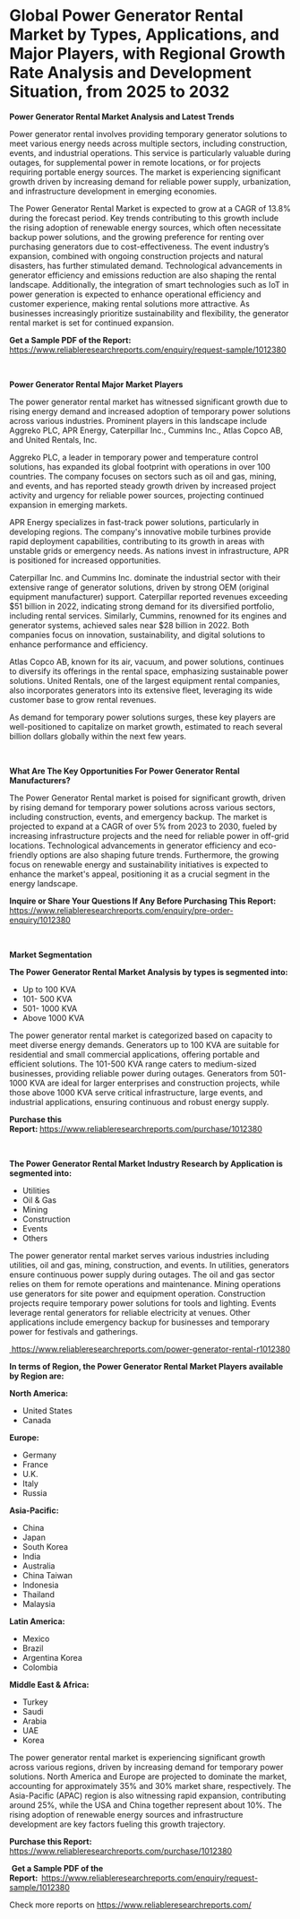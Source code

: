 <p><h1>Global Power Generator Rental Market by Types, Applications, and Major Players, with Regional Growth Rate Analysis and Development Situation, from 2025 to 2032</h1></p><p><strong>Power Generator Rental Market Analysis and Latest Trends</strong></p>
<p><p>Power generator rental involves providing temporary generator solutions to meet various energy needs across multiple sectors, including construction, events, and industrial operations. This service is particularly valuable during outages, for supplemental power in remote locations, or for projects requiring portable energy sources. The market is experiencing significant growth driven by increasing demand for reliable power supply, urbanization, and infrastructure development in emerging economies.</p><p>The Power Generator Rental Market is expected to grow at a CAGR of 13.8% during the forecast period. Key trends contributing to this growth include the rising adoption of renewable energy sources, which often necessitate backup power solutions, and the growing preference for renting over purchasing generators due to cost-effectiveness. The event industry’s expansion, combined with ongoing construction projects and natural disasters, has further stimulated demand. Technological advancements in generator efficiency and emissions reduction are also shaping the rental landscape. Additionally, the integration of smart technologies such as IoT in power generation is expected to enhance operational efficiency and customer experience, making rental solutions more attractive. As businesses increasingly prioritize sustainability and flexibility, the generator rental market is set for continued expansion.</p></p>
<p><strong>Get a Sample PDF of the Report:&nbsp;</strong> <a href="https://www.reliableresearchreports.com/enquiry/request-sample/1012380?utm_campaign=2264&utm_medium=2&utm_source=Github&utm_content=ia&utm_term=06032025&utm_id=power-generator-rental">https://www.reliableresearchreports.com/enquiry/request-sample/1012380</a></p>
<p>&nbsp;</p>
<p><strong>Power Generator Rental Major Market Players</strong></p>
<p><p>The power generator rental market has witnessed significant growth due to rising energy demand and increased adoption of temporary power solutions across various industries. Prominent players in this landscape include Aggreko PLC, APR Energy, Caterpillar Inc., Cummins Inc., Atlas Copco AB, and United Rentals, Inc.</p><p>Aggreko PLC, a leader in temporary power and temperature control solutions, has expanded its global footprint with operations in over 100 countries. The company focuses on sectors such as oil and gas, mining, and events, and has reported steady growth driven by increased project activity and urgency for reliable power sources, projecting continued expansion in emerging markets.</p><p>APR Energy specializes in fast-track power solutions, particularly in developing regions. The company's innovative mobile turbines provide rapid deployment capabilities, contributing to its growth in areas with unstable grids or emergency needs. As nations invest in infrastructure, APR is positioned for increased opportunities.</p><p>Caterpillar Inc. and Cummins Inc. dominate the industrial sector with their extensive range of generator solutions, driven by strong OEM (original equipment manufacturer) support. Caterpillar reported revenues exceeding $51 billion in 2022, indicating strong demand for its diversified portfolio, including rental services. Similarly, Cummins, renowned for its engines and generator systems, achieved sales near $28 billion in 2022. Both companies focus on innovation, sustainability, and digital solutions to enhance performance and efficiency.</p><p>Atlas Copco AB, known for its air, vacuum, and power solutions, continues to diversify its offerings in the rental space, emphasizing sustainable power solutions. United Rentals, one of the largest equipment rental companies, also incorporates generators into its extensive fleet, leveraging its wide customer base to grow rental revenues.</p><p>As demand for temporary power solutions surges, these key players are well-positioned to capitalize on market growth, estimated to reach several billion dollars globally within the next few years.</p></p>
<p>&nbsp;</p>
<p><strong>What Are The Key Opportunities For Power Generator Rental Manufacturers?</strong></p>
<p><p>The Power Generator Rental market is poised for significant growth, driven by rising demand for temporary power solutions across various sectors, including construction, events, and emergency backup. The market is projected to expand at a CAGR of over 5% from 2023 to 2030, fueled by increasing infrastructure projects and the need for reliable power in off-grid locations. Technological advancements in generator efficiency and eco-friendly options are also shaping future trends. Furthermore, the growing focus on renewable energy and sustainability initiatives is expected to enhance the market's appeal, positioning it as a crucial segment in the energy landscape.</p></p>
<p><strong>Inquire or Share Your Questions If Any Before Purchasing This Report:</strong> <a href="https://www.reliableresearchreports.com/enquiry/pre-order-enquiry/1012380?utm_campaign=2264&utm_medium=2&utm_source=Github&utm_content=ia&utm_term=06032025&utm_id=power-generator-rental">https://www.reliableresearchreports.com/enquiry/pre-order-enquiry/1012380</a></p>
<p>&nbsp;</p>
<p><strong>Market Segmentation</strong></p>
<p><strong>The Power Generator Rental Market Analysis by types is segmented into:</strong></p>
<p><ul><li>Up to 100 KVA</li><li>101- 500 KVA</li><li>501- 1000 KVA</li><li>Above 1000 KVA</li></ul></p>
<p><p>The power generator rental market is categorized based on capacity to meet diverse energy demands. Generators up to 100 KVA are suitable for residential and small commercial applications, offering portable and efficient solutions. The 101-500 KVA range caters to medium-sized businesses, providing reliable power during outages. Generators from 501-1000 KVA are ideal for larger enterprises and construction projects, while those above 1000 KVA serve critical infrastructure, large events, and industrial applications, ensuring continuous and robust energy supply.</p></p>
<p><strong>Purchase this Report:&nbsp;</strong><a href="https://www.reliableresearchreports.com/purchase/1012380?utm_campaign=2264&utm_medium=2&utm_source=Github&utm_content=ia&utm_term=06032025&utm_id=power-generator-rental">https://www.reliableresearchreports.com/purchase/1012380</a></p>
<p>&nbsp;</p>
<p><strong>The Power Generator Rental Market Industry Research by Application is segmented into:</strong></p>
<p><ul><li>Utilities</li><li>Oil & Gas</li><li>Mining</li><li>Construction</li><li>Events</li><li>Others</li></ul></p>
<p><p>The power generator rental market serves various industries including utilities, oil and gas, mining, construction, and events. In utilities, generators ensure continuous power supply during outages. The oil and gas sector relies on them for remote operations and maintenance. Mining operations use generators for site power and equipment operation. Construction projects require temporary power solutions for tools and lighting. Events leverage rental generators for reliable electricity at venues. Other applications include emergency backup for businesses and temporary power for festivals and gatherings.</p></p>
<p><a href="https://www.reliableresearchreports.com/power-generator-rental-r1012380?utm_campaign=2264&utm_medium=2&utm_source=Github&utm_content=ia&utm_term=06032025&utm_id=power-generator-rental">&nbsp;https://www.reliableresearchreports.com/power-generator-rental-r1012380</a></p>
<p><strong>In terms of Region, the Power Generator Rental Market Players available by Region are:</strong></p>
<p>
    <p> <strong> North America: </strong>
        <ul>
            <li>United States</li>
            <li>Canada</li>
        </ul>
        </p> 
    <p> <strong> Europe: </strong>
        <ul>
            <li>Germany</li>
            <li>France</li>
            <li>U.K.</li>
            <li>Italy</li>
            <li>Russia</li>
        </ul>
        </p> 
    <p> <strong> Asia-Pacific: </strong>
        <ul>
            <li>China</li>
            <li>Japan</li>
            <li>South Korea</li>
            <li>India</li>
            <li>Australia</li>
            <li>China Taiwan</li>
            <li>Indonesia</li>
            <li>Thailand</li>
            <li>Malaysia</li>
        </ul>
        </p> 
    <p> <strong> Latin America: </strong>
        <ul>
            <li>Mexico</li>
            <li>Brazil</li>
            <li>Argentina Korea</li>
            <li>Colombia</li>
        </ul>
        </p> 
    <p> <strong> Middle East & Africa: </strong>
        <ul>
            <li>Turkey</li>
            <li>Saudi</li>
            <li>Arabia</li>
            <li>UAE</li>
            <li>Korea</li>
        </ul>
    </p>
    </p>
<p><p>The power generator rental market is experiencing significant growth across various regions, driven by increasing demand for temporary power solutions. North America and Europe are projected to dominate the market, accounting for approximately 35% and 30% market share, respectively. The Asia-Pacific (APAC) region is also witnessing rapid expansion, contributing around 25%, while the USA and China together represent about 10%. The rising adoption of renewable energy sources and infrastructure development are key factors fueling this growth trajectory.</p></p>
<p><strong>Purchase this Report: </strong><a href="https://www.reliableresearchreports.com/purchase/1012380?utm_campaign=2264&utm_medium=2&utm_source=Github&utm_content=ia&utm_term=06032025&utm_id=power-generator-rental">https://www.reliableresearchreports.com/purchase/1012380</a></p>
<p>&nbsp;<strong>Get a Sample PDF of the Report:&nbsp;&nbsp;</strong><a href="https://www.reliableresearchreports.com/enquiry/request-sample/1012380?utm_campaign=2264&utm_medium=2&utm_source=Github&utm_content=ia&utm_term=06032025&utm_id=power-generator-rental">https://www.reliableresearchreports.com/enquiry/request-sample/1012380</a></p>
<p><strong></strong></p>
<p>Check more reports on <a href="https://www.reliableresearchreports.com/?utm_campaign=2264&utm_medium=2&utm_source=Github&utm_content=ia&utm_term=06032025&utm_id=power-generator-rental">https://www.reliableresearchreports.com/</a></p>